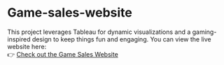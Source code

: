 # Game-sales-website
 This project leverages Tableau for dynamic visualizations and a gaming-inspired design to keep things fun and engaging.
You can view the live website here:  
👉 [Check out the Game Sales Website](https://rangasuthan.github.io/Game-sales-website/)
